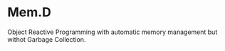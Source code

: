 # Mem.D

Object Reactive Programming with automatic memory management but withot Garbage Collection.
